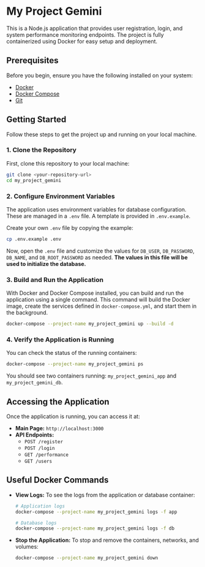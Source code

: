 # My Project Gemini

This is a Node.js application that provides user registration, login, and system performance monitoring endpoints. The project is fully containerized using Docker for easy setup and deployment.

## Prerequisites

Before you begin, ensure you have the following installed on your system:
- [Docker](https://docs.docker.com/get-docker/)
- [Docker Compose](https://docs.docker.com/compose/install/)
- [Git](https://git-scm.com/book/en/v2/Getting-Started-Installing-Git)

## Getting Started

Follow these steps to get the project up and running on your local machine.

### 1. Clone the Repository

First, clone this repository to your local machine:

```bash
git clone <your-repository-url>
cd my_project_gemini
```

### 2. Configure Environment Variables

The application uses environment variables for database configuration. These are managed in a `.env` file. A template is provided in `.env.example`.

Create your own `.env` file by copying the example:

```bash
cp .env.example .env
```

Now, open the `.env` file and customize the values for `DB_USER`, `DB_PASSWORD`, `DB_NAME`, and `DB_ROOT_PASSWORD` as needed. **The values in this file will be used to initialize the database.**

### 3. Build and Run the Application

With Docker and Docker Compose installed, you can build and run the application using a single command. This command will build the Docker image, create the services defined in `docker-compose.yml`, and start them in the background.

```bash
docker-compose --project-name my_project_gemini up --build -d
```

### 4. Verify the Application is Running

You can check the status of the running containers:

```bash
docker-compose --project-name my_project_gemini ps
```

You should see two containers running: `my_project_gemini_app` and `my_project_gemini_db`.

## Accessing the Application

Once the application is running, you can access it at:

- **Main Page:** `http://localhost:3000`
- **API Endpoints:**
    - `POST /register`
    - `POST /login`
    - `GET /performance`
    - `GET /users`

## Useful Docker Commands

- **View Logs:** To see the logs from the application or database container:
  ```bash
  # Application logs
  docker-compose --project-name my_project_gemini logs -f app

  # Database logs
  docker-compose --project-name my_project_gemini logs -f db
  ```

- **Stop the Application:** To stop and remove the containers, networks, and volumes:
  ```bash
  docker-compose --project-name my_project_gemini down
  ```
